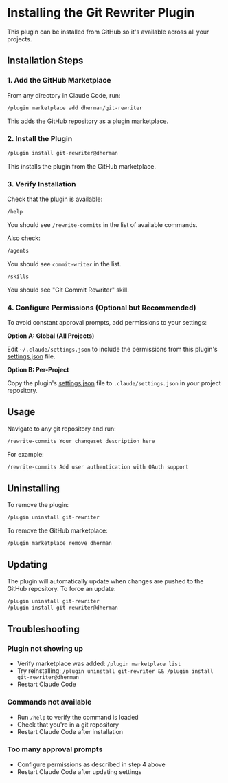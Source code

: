 # Installing the Git Rewriter Plugin

This plugin can be installed from GitHub so it's available across all your projects.

## Installation Steps

### 1. Add the GitHub Marketplace

From any directory in Claude Code, run:

```bash
/plugin marketplace add dherman/git-rewriter
```

This adds the GitHub repository as a plugin marketplace.

### 2. Install the Plugin

```bash
/plugin install git-rewriter@dherman
```

This installs the plugin from the GitHub marketplace.

### 3. Verify Installation

Check that the plugin is available:

```bash
/help
```

You should see `/rewrite-commits` in the list of available commands.

Also check:

```bash
/agents
```

You should see `commit-writer` in the list.

```bash
/skills
```

You should see "Git Commit Rewriter" skill.

### 4. Configure Permissions (Optional but Recommended)

To avoid constant approval prompts, add permissions to your settings:

**Option A: Global (All Projects)**

Edit `~/.claude/settings.json` to include the permissions from this plugin's [settings.json](settings.json) file.

**Option B: Per-Project**

Copy the plugin's [settings.json](settings.json) file to `.claude/settings.json` in your project repository.

## Usage

Navigate to any git repository and run:

```bash
/rewrite-commits Your changeset description here
```

For example:

```bash
/rewrite-commits Add user authentication with OAuth support
```

## Uninstalling

To remove the plugin:

```bash
/plugin uninstall git-rewriter
```

To remove the GitHub marketplace:

```bash
/plugin marketplace remove dherman
```

## Updating

The plugin will automatically update when changes are pushed to the GitHub repository. To force an update:

```bash
/plugin uninstall git-rewriter
/plugin install git-rewriter@dherman
```

## Troubleshooting

### Plugin not showing up

- Verify marketplace was added: `/plugin marketplace list`
- Try reinstalling: `/plugin uninstall git-rewriter && /plugin install git-rewriter@dherman`
- Restart Claude Code

### Commands not available

- Run `/help` to verify the command is loaded
- Check that you're in a git repository
- Restart Claude Code after installation

### Too many approval prompts

- Configure permissions as described in step 4 above
- Restart Claude Code after updating settings
